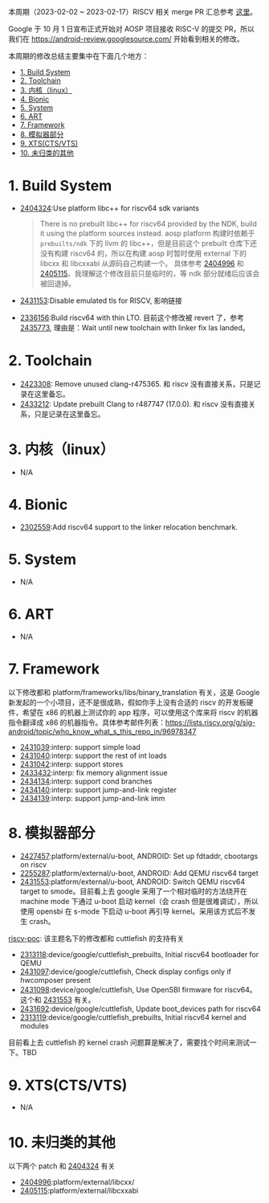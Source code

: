 
本周期（2023-02-02 ~ 2023-02-17）RISCV 相关 merge PR 汇总参考 [这里][1]。

Google 于 10 月 1 日宣布正式开始对 AOSP 项目接收 RISC-V 的提交 PR，所以我们在 <https://android-review.googlesource.com/> 开始看到相关的修改。

本周期的修改总结主要集中在下面几个地方：

<!-- TOC -->

- [1. Build System](#1-build-system)
- [2. Toolchain](#2-toolchain)
- [3. 内核（linux）](#3-内核linux)
- [4. Bionic](#4-bionic)
- [5. System](#5-system)
- [6. ART](#6-art)
- [7. Framework](#7-framework)
- [8. 模拟器部分](#8-模拟器部分)
- [9. XTS(CTS/VTS)](#9-xtsctsvts)
- [10. 未归类的其他](#10-未归类的其他)

<!-- /TOC -->

# 1. Build System

- [2404324][2404324]:Use platform libc++ for riscv64 sdk variants
  
  > There is no prebuilt libc++ for riscv64 provided by the NDK, build
it using the platform sources instead.
  aosp platform 构建时依赖于 `prebuilts/ndk` 下的 llvm 的 libc++，但是目前这个 prebuilt 仓库下还没有构建 riscv64 的，所以在构建 aosp 时暂时使用 external 下的 libcxx 和 libcxxabi 从源码自己构建一个。
  具体参考 [2404996][2404996] 和 [2405115][2405115]。我理解这个修改目前只是临时的，等 ndk 部分就绪后应该会被回退掉。

- [2431153][2431153]:Disable emulated tls for RISCV, 影响链接
- [2336156][2336156]:Build riscv64 with thin LTO. 目前这个修改被 revert 了，参考 [2435773][2435773], 理由是：Wait until new toolchain with linker fix las landed。

# 2. Toolchain

- [2423308][2423308]: Remove unused clang-r475365. 和 riscv 没有直接关系，只是记录在这里备忘。
- [2433212][2433212]: Update prebuilt Clang to r487747 (17.0.0). 和 riscv 没有直接关系，只是记录在这里备忘。

# 3. 内核（linux）

- N/A

# 4. Bionic

- [2302559][2302559]:Add riscv64 support to the linker relocation benchmark.

# 5. System

- N/A

# 6. ART

- N/A

# 7. Framework

以下修改都和 platform/frameworks/libs/binary_translation 有关，这是 Google 新发起的一个小项目，还不是很成熟，假如你手上没有合适的 riscv 的开发板硬件，希望在 x86 的机器上测试你的 app 程序，可以使用这个库来将 riscv 的机器指令翻译成 x86 的机器指令。具体参考邮件列表：<https://lists.riscv.org/g/sig-android/topic/who_know_what_s_this_repo_in/96978347>
- [2431039][2431039]:interp: support simple load
- [2431040][2431040]:interp: support the rest of int loads
- [2431042][2431042]:interp: support stores
- [2433432][2433432]:interp: fix memory alignment issue
- [2434134][2434134]:interp: support cond branches
- [2434140][2434140]:interp: support jump-and-link register
- [2434139][2434139]:interp: support jump-and-link imm

# 8. 模拟器部分

- [2427457][2427457]:platform/external/u-boot, ANDROID: Set up fdtaddr, cbootargs on riscv
- [2255287][2255287]:platform/external/u-boot, ANDROID: Add QEMU riscv64 target
- [2431553][2431553]:platform/external/u-boot, ANDROID: Switch QEMU riscv64 target to smode。目前看上去 google 采用了一个相对临时的方法绕开在 machine mode 下通过 u-boot 启动 kernel（会 crash 但是很难调试），所以使用 opensbi 在 s-mode 下启动 u-boot 再引导 kernel。采用该方式后不发生 crash。

[riscv-poc][riscv-poc]: 该主题名下的修改都和 cuttlefish 的支持有关
- [2313118][2313118]:device/google/cuttlefish_prebuilts, Initial riscv64 bootloader for QEMU
- [2431097][2431097]:device/google/cuttlefish, Check display configs only if hwcomposer present
- [2431098][2431098]:device/google/cuttlefish, Use OpenSBI firmware for riscv64。这个和 [2431553][2431553] 有关。
- [2431692][2431692]:device/google/cuttlefish, Update boot_devices path for riscv64
- [2313119][2313119]:device/google/cuttlefish_prebuilts, Initial riscv64 kernel and modules

目前看上去 cuttlefish 的 kernel crash 问题算是解决了，需要找个时间来测试一下。TBD

# 9. XTS(CTS/VTS)

- N/A

# 10. 未归类的其他

以下两个 patch 和 [2404324][2404324] 有关
- [2404996][2404996]:platform/external/libcxx/
- [2405115][2405115]:platform/external/libcxxabi
  


[1]: https://unicornx.github.io/android-review/aosp-riscv-2023-02-17.html

[2404324]:https://android-review.googlesource.com/c/platform/build/soong/+/2404324
[2404996]:https://android-review.googlesource.com/c/platform/external/libcxx/+/2404996
[2405115]:https://android-review.googlesource.com/c/platform/external/libcxxabi/+/2405115
[2302559]:https://android-review.googlesource.com/c/platform/bionic/+/2302559
[2423308]:https://android-review.googlesource.com/c/platform/prebuilts/clang/host/linux-x86/+/2423308
[2431039]:https://android-review.googlesource.com/c/platform/frameworks/libs/binary_translation/+/2431039
[2431040]:https://android-review.googlesource.com/c/platform/frameworks/libs/binary_translation/+/2431040
[2431042]:https://android-review.googlesource.com/c/platform/frameworks/libs/binary_translation/+/2431042
[2431153]:https://android-review.googlesource.com/c/platform/build/soong/+/2431153
[2433432]:https://android-review.googlesource.com/c/platform/frameworks/libs/binary_translation/+/2433432
[2427457]:https://android-review.googlesource.com/c/platform/external/u-boot/+/2427457
[2255287]:https://android-review.googlesource.com/c/platform/external/u-boot/+/2255287
[2433212]:https://android-review.googlesource.com/c/platform/prebuilts/clang/host/linux-x86/+/2433212
[2336156]:https://android-review.googlesource.com/c/platform/build/soong/+/2336156
[2435773]:https://android-review.googlesource.com/c/platform/build/soong/+/2435773
[2313118]:https://android-review.googlesource.com/c/device/google/cuttlefish_prebuilts/+/2313118
[riscv-poc]:https://android-review.googlesource.com/q/topic:%22riscv-poc%22
[2431097]:https://android-review.googlesource.com/c/device/google/cuttlefish/+/2431097
[2431098]:https://android-review.googlesource.com/c/device/google/cuttlefish/+/2431098
[2431692]:https://android-review.googlesource.com/c/device/google/cuttlefish/+/2431692
[2313119]:https://android-review.googlesource.com/c/device/google/cuttlefish_prebuilts/+/2313119
[2431553]:https://android-review.googlesource.com/c/platform/external/u-boot/+/2431553
[2434134]:https://android-review.googlesource.com/c/platform/frameworks/libs/binary_translation/+/2434134
[2434140]:https://android-review.googlesource.com/c/platform/frameworks/libs/binary_translation/+/2434140
[2434139]:https://android-review.googlesource.com/c/platform/frameworks/libs/binary_translation/+/2434139